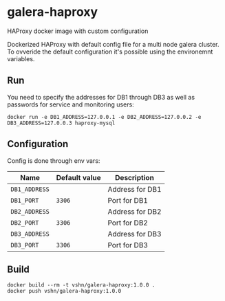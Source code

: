 # galera-haproxy
HAProxy docker image with custom configuration

Dockerized HAProxy with default config file for a multi node galera cluster. To ovveride the default configuration it's possible using the environemnt variables.

## Run
You need to specify the addresses for DB1 through DB3 as well as passwords for service and monitoring users:
```
docker run -e DB1_ADDRESS=127.0.0.1 -e DB2_ADDRESS=127.0.0.2 -e DB3_ADDRESS=127.0.0.3 haproxy-mysql
```

## Configuration
Config is done through env vars:

| Name                          | Default value       | Description                             |
|-------------------------------|---------------------|-----------------------------------------|
| `DB1_ADDRESS`                 |                     | Address for DB1                 |
| `DB1_PORT`                    | `3306`              | Port for DB1                    |
| `DB2_ADDRESS`                 |                     | Address for DB2                 |
| `DB2_PORT`                    | `3306`              | Port for DB2                    |
| `DB3_ADDRESS`                 |                     | Address for DB3                 |
| `DB3_PORT`                    | `3306`              | Port for DB3                    |


## Build
```
docker build --rm -t vshn/galera-haproxy:1.0.0 .
docker push vshn/galera-haproxy:1.0.0
```
